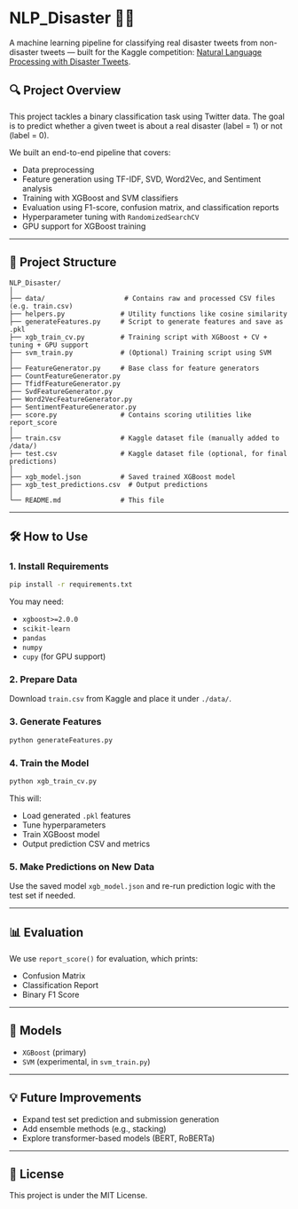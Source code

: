 # NLP_Disaster 🚨🧠  
A machine learning pipeline for classifying real disaster tweets from non-disaster tweets — built for the Kaggle competition: [Natural Language Processing with Disaster Tweets](https://www.kaggle.com/competitions/nlp-getting-started).

## 🔍 Project Overview
This project tackles a binary classification task using Twitter data. The goal is to predict whether a given tweet is about a real disaster (label = 1) or not (label = 0).

We built an end-to-end pipeline that covers:
- Data preprocessing
- Feature generation using TF-IDF, SVD, Word2Vec, and Sentiment analysis
- Training with XGBoost and SVM classifiers
- Evaluation using F1-score, confusion matrix, and classification reports
- Hyperparameter tuning with `RandomizedSearchCV`
- GPU support for XGBoost training

---

## 📁 Project Structure
```
NLP_Disaster/
│
├── data/                    # Contains raw and processed CSV files (e.g. train.csv)
├── helpers.py              # Utility functions like cosine similarity
├── generateFeatures.py     # Script to generate features and save as .pkl
├── xgb_train_cv.py         # Training script with XGBoost + CV + tuning + GPU support
├── svm_train.py            # (Optional) Training script using SVM
│
├── FeatureGenerator.py     # Base class for feature generators
├── CountFeatureGenerator.py
├── TfidfFeatureGenerator.py
├── SvdFeatureGenerator.py
├── Word2VecFeatureGenerator.py
├── SentimentFeatureGenerator.py
├── score.py                # Contains scoring utilities like report_score
│
├── train.csv               # Kaggle dataset file (manually added to /data/)
├── test.csv                # Kaggle dataset file (optional, for final predictions)
│
├── xgb_model.json          # Saved trained XGBoost model
├── xgb_test_predictions.csv  # Output predictions
│
└── README.md               # This file
```

---

## 🛠️ How to Use

### 1. Install Requirements
```bash
pip install -r requirements.txt
```

You may need:
- `xgboost>=2.0.0`
- `scikit-learn`
- `pandas`
- `numpy`
- `cupy` (for GPU support)

### 2. Prepare Data
Download `train.csv` from Kaggle and place it under `./data/`.

### 3. Generate Features
```bash
python generateFeatures.py
```

### 4. Train the Model
```bash
python xgb_train_cv.py
```
This will:
- Load generated `.pkl` features
- Tune hyperparameters
- Train XGBoost model
- Output prediction CSV and metrics

### 5. Make Predictions on New Data
Use the saved model `xgb_model.json` and re-run prediction logic with the test set if needed.

---

## 📊 Evaluation
We use `report_score()` for evaluation, which prints:
- Confusion Matrix
- Classification Report
- Binary F1 Score

---

## 🧪 Models
- `XGBoost` (primary)
- `SVM` (experimental, in `svm_train.py`)

---

## 💡 Future Improvements
- Expand test set prediction and submission generation
- Add ensemble methods (e.g., stacking)
- Explore transformer-based models (BERT, RoBERTa)

---

## 📜 License
This project is under the MIT License.
